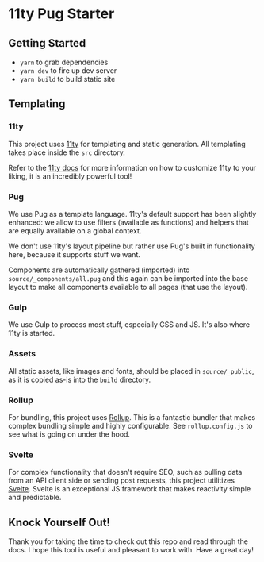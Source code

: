 # 11ty Pug Starter

## Getting Started

- `yarn` to grab dependencies
- `yarn dev` to fire up dev server
- `yarn build` to build static site

## Templating

### 11ty

This project uses [11ty](https://www.11ty.dev/docs/) for templating and static generation. All templating takes place inside the `src` directory.

Refer to the [11ty docs](https://www.11ty.dev/docs/) for more information on how to customize 11ty to your liking, it is an incredibly powerful tool!

### Pug

We use Pug as a template language. 11ty's default support has been slightly enhanced: we allow to use filters (available as functions) and helpers that are equally available on a global context.

We don't use 11ty's layout pipeline but rather use Pug's built in functionality here, because it supports stuff we want.

Components are automatically gathered (imported) into `source/_components/all.pug` and this again can be imported into the base layout to make all components available to all pages (that use the layout).

### Gulp

We use Gulp to process most stuff, especially CSS and JS. It's also where 11ty is started.


### Assets

All static assets, like images and fonts, should be placed in `source/_public`, as it is copied as-is into the `build` directory.


### Rollup

For bundling, this project uses [Rollup](https://rollupjs.org/guide/en/). This is a fantastic bundler that makes complex bundling simple and highly configurable. See `rollup.config.js` to see what is going on under the hood.

### Svelte

For complex functionality that doesn't require SEO, such as pulling data from an API client side or sending post requests, this project utilitizes [Svelte](https://svelte.dev). Svelte is an exceptional JS framework that makes reactivity simple and predictable.


## Knock Yourself Out!

Thank you for taking the time to check out this repo and read through the docs. I hope this tool is useful and pleasant to work with. Have a great day!

